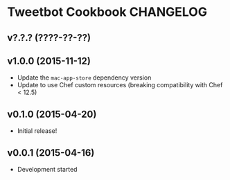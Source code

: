 Tweetbot Cookbook CHANGELOG
===========================

v?.?.? (????-??-??)
-------------------

v1.0.0 (2015-11-12)
-------------------
- Update the `mac-app-store` dependency version
- Update to use Chef custom resources (breaking compatibility with Chef < 12.5)

v0.1.0 (2015-04-20)
-------------------
- Initial release!

v0.0.1 (2015-04-16)
-------------------
- Development started
